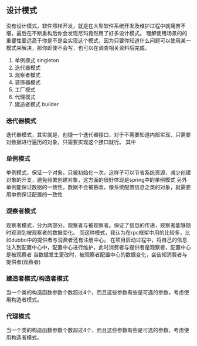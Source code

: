 ## 设计模式

没有设计模式，软件照样开发，就是在大型软件系统开发及维护过程中就痛苦不堪，最后在不断重构后你会发现尼玛竟然用了好多设计模式。
理解使用场景的的重要性要远高于你是不是会实现这个模式，因为只要你知道什么问题可以使用某一模式来解决，那你即使不会写，也可以在调查相关资料后完成。

1. 单例模式     singleton
2. 迭代器模式
3. 观察者模式
4. 装饰器模式
5. 工厂模式
6. 代理模式
7. 建造者模式    builder


### 迭代器模式
迭代器模式，其实就是，创捷一个迭代器接口，对于不需要知道内部实现、只需要对数据进行遍历的对象，只需要实现这个接口就行。
其中

### 单例模式
单例模式，保证一个对象，只被初始化一次，这样子可以节省系统资源，减少创建对象的开支，避免频繁创建对象，这方面的很好体现是spring中的单例模式
另外单例能保证数据的一致性，数据不会被篡改，像系统配置信息之类的对象，就需要用单例保证配置的一致性

### 观察者模式
观察者模式，分为两部分，观察者与被观察者。保证了信息的传递，观察者能够随时观测到被观察者的数据变化。
而这种模式，我认为在rpc框架中用的比较多，比如dubbo中的提供者与消费者还有注册中心。
在项目启动过程中，将自己的信息注入到配置中心中，配置中心进行维护，此时消费者与提供者是观察者，配置中心是被观察者
当数据发生更改时，被观察者配置中心的数据变化，会告知消费者与提供者(观察者)

### 建造者模式/构造者模式
当一个类的构造函数参数个数超过4个，而且这些参数有些是可选的参数，考虑使用构造者模式。

### 代理模式
当一个类的构造函数参数个数超过4个，而且这些参数有些是可选的参数，考虑使用构造者模式。